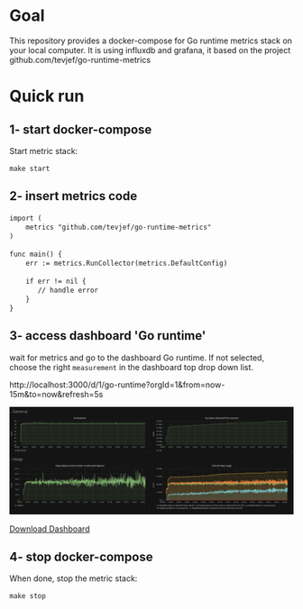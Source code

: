 # Goal

This repository provides a docker-compose for Go runtime metrics stack on your local computer.
It is using influxdb and grafana, it based on the project github.com/tevjef/go-runtime-metrics

# Quick run

## 1- start docker-compose

Start metric stack:

```
make start
```

## 2- insert metrics code

```
import (
	metrics "github.com/tevjef/go-runtime-metrics"
)

func main() {
	err := metrics.RunCollector(metrics.DefaultConfig)
	
	if err != nil {
	   // handle error
	}
}
```

## 3- access dashboard 'Go runtime'

wait for metrics and go to the dashboard Go runtime. If not selected, choose the right `measurement` in the dashboard top drop down list.

http://localhost:3000/d/1/go-runtime?orgId=1&from=now-15m&to=now&refresh=5s

![](/dashboard.png)

[Download Dashboard](https://grafana.net/dashboards/3242)

## 4- stop docker-compose

When done, stop the metric stack:
```
make stop
```

